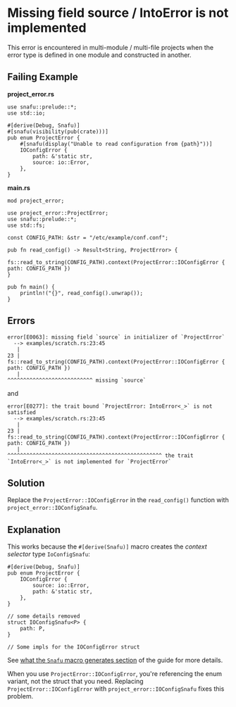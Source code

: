 # Missing field source / IntoError is not implemented

This error is encountered in multi-module / multi-file projects when
the error type is defined in one module and constructed in another.

## Failing Example

**project_error.rs**

```rust,ignore
use snafu::prelude::*;
use std::io;

#[derive(Debug, Snafu)]
#[snafu(visibility(pub(crate)))]
pub enum ProjectError {
    #[snafu(display("Unable to read configuration from {path}"))]
    IOConfigError {
        path: &'static str,
        source: io::Error,
    },
}
```

**main.rs**

```rust,ignore
mod project_error;

use project_error::ProjectError;
use snafu::prelude::*;
use std::fs;

const CONFIG_PATH: &str = "/etc/example/conf.conf";

pub fn read_config() -> Result<String, ProjectError> {
    fs::read_to_string(CONFIG_PATH).context(ProjectError::IOConfigError { path: CONFIG_PATH })
}

pub fn main() {
    println!("{}", read_config().unwrap());
}
```

## Errors

```text
error[E0063]: missing field `source` in initializer of `ProjectError`
  --> examples/scratch.rs:23:45
   |
23 |     fs::read_to_string(CONFIG_PATH).context(ProjectError::IOConfigError { path: CONFIG_PATH })
   |                                             ^^^^^^^^^^^^^^^^^^^^^^^^^^^ missing `source`
```

and

```text
error[E0277]: the trait bound `ProjectError: IntoError<_>` is not satisfied
  --> examples/scratch.rs:23:45
   |
23 |     fs::read_to_string(CONFIG_PATH).context(ProjectError::IOConfigError { path: CONFIG_PATH })
   |                                             ^^^^^^^^^^^^^^^^^^^^^^^^^^^^^^^^^^^^^^^^^^^^^^^^^ the trait `IntoError<_>` is not implemented for `ProjectError`
```

## Solution

Replace the `ProjectError::IOConfigError` in the `read_config()`
function with `project_error::IOConfigSnafu`.

## Explanation

This works because the `#[derive(Snafu)]` macro creates the *context
selector* type `IoConfigSnafu`:

```rust,ignore
#[derive(Debug, Snafu)]
pub enum ProjectError {
    IOConfigError {
        source: io::Error,
        path: &'static str,
    },
}

// some details removed
struct IOConfigSnafu<P> {
    path: P,
}

// Some impls for the IOConfigError struct
```

See [what the `Snafu` macro generates
section](guide::what_code_is_generated) of the guide for more details.

When you use `ProjectError::IOConfigError`, you're referencing the
enum variant, not the struct that you need. Replacing
`ProjectError::IOConfigError` with `project_error::IOConfigSnafu`
fixes this problem.
